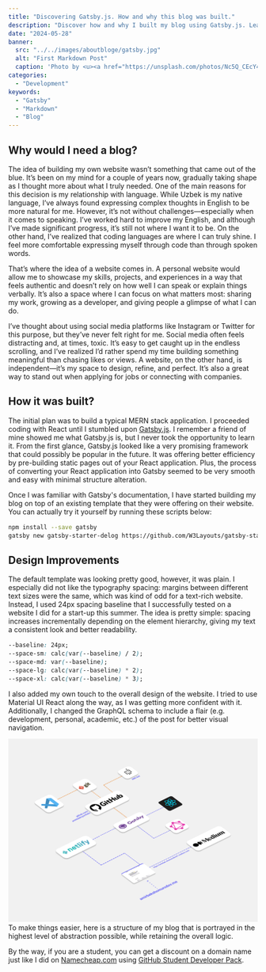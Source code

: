 ```yaml
---
title: "Discovering Gatsby.js. How and why this blog was built."
description: "Discover how and why I built my blog using Gatsby.js. Learn about my journey in web development, the advantages of Gatsby over traditional React apps, and the design improvements I made for better performance and user experience."
date: "2024-05-28"
banner:
  src: "../../images/aboutbloge/gatsby.jpg"
  alt: "First Markdown Post"
  caption: 'Photo by <u><a href="https://unsplash.com/photos/Nc5Q_CEcY44">Florian Olivo</a></u>'
categories:
  - "Development"
keywords:
  - "Gatsby"
  - "Markdown"
  - "Blog"
---
```


## Why would I need a blog?

The idea of building my own website wasn’t something that came out of the blue. It’s been on my mind for a couple of years now, gradually taking shape as I thought more about what I truly needed. One of the main reasons for this decision is my relationship with language. While Uzbek is my native language, I’ve always found expressing complex thoughts in English to be more natural for me. However, it’s not without challenges—especially when it comes to speaking. I’ve worked hard to improve my English, and although I’ve made significant progress, it’s still not where I want it to be. On the other hand, I’ve realized that coding languages are where I can truly shine. I feel more comfortable expressing myself through code than through spoken words.

That’s where the idea of a website comes in. A personal website would allow me to showcase my skills, projects, and experiences in a way that feels authentic and doesn’t rely on how well I can speak or explain things verbally. It’s also a space where I can focus on what matters most: sharing my work, growing as a developer, and giving people a glimpse of what I can do.


I’ve thought about using social media platforms like Instagram or Twitter for this purpose, but they’ve never felt right for me. Social media often feels distracting and, at times, toxic. It’s easy to get caught up in the endless scrolling, and I’ve realized I’d rather spend my time building something meaningful than chasing likes or views. A website, on the other hand, is independent—it’s my space to design, refine, and perfect. It’s also a great way to stand out when applying for jobs or connecting with companies.


## How it was built?
The initial plan was to build a typical MERN stack application. I proceeded coding with React until I stumbled upon [Gatsby.js](http://url.com). I remember a friend of mine showed me what Gatsby.js is, but I never took the opportunity to learn it. From the first glance, Gatsby.js looked like a very promising framework that could possibly be popular in the future. It was offering better efficiency by pre-building static pages out of your React application. Plus, the process of converting your React application into Gatsby seemed to be very smooth and easy with minimal structure alteration.

Once I was familiar with Gatsby's documentation, I have started building my blog on top of an existing template that they were offering on their website. You can actually try it yourself by running these scripts below:

```bash
npm install --save gatsby
gatsby new gatsby-starter-delog https://github.com/W3Layouts/gatsby-starter-delog
```





## Design Improvements

The default template was looking pretty good, however, it was plain. I especially did not like the typography spacing: margins between different text sizes were the same, which was kind of odd for a text-rich website. Instead, I used 24px spacing baseline that I successfully tested on a website I did for a start-up this summer. The idea is pretty simple: spacing increases incrementally depending on the element hierarchy, giving my text a consistent look and better readability.

```css
--baseline: 24px;
--space-sm: calc(var(--baseline) / 2);
--space-md: var(--baseline);
--space-lg: calc(var(--baseline) * 2);
--space-xl: calc(var(--baseline) * 3);
```


[//]: # (![img]&#40;../../images/aboutbloge/2.png&#41;)
I also added my own touch to the overall design of the website. I tried to use Material UI React along the way, as I was getting more confident with it. Additionally, I changed the GraphQL schema to include a flair (e.g. development, personal, academic, etc.) of the post for better visual navigation.

![img](../../images/aboutbloge/diagram.png)
To make things easier, here is a structure of my blog that is portrayed in the highest level of abstraction possible, while retaining the overall logic.

By the way, if you are a student, you can get a discount on a domain name just like I did on [Namecheap.com](https://www.namecheap.com) using [GitHub Student Developer Pack](https://education.github.com/pack).
